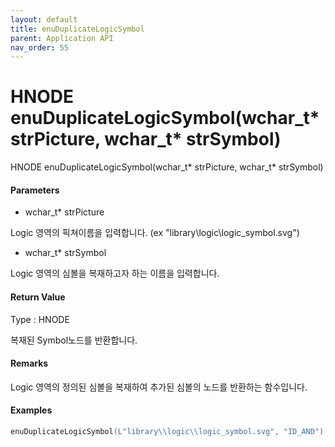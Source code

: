 ```yaml
---
layout: default
title: enuDuplicateLogicSymbol
parent: Application API
nav_order: 55
---
```

# HNODE enuDuplicateLogicSymbol\(wchar\_t\* strPicture, wchar\_t\* strSymbol\)

HNODE enuDuplicateLogicSymbol\(wchar\_t\* strPicture, wchar\_t\* strSymbol\)

#### Parameters

* wchar\_t\* strPicture

Logic 영역의 픽쳐이름을 입력합니다. \(ex "library\logic\logic\_symbol.svg"\)

* wchar\_t\* strSymbol

Logic 영역의 심볼을 복재하고자 하는 이름을 입력합니다.

#### Return Value

Type : HNODE

복재된 Symbol노드를 반환합니다.

#### Remarks

Logic 영역의 정의된 심볼을 복재하여 추가된 심볼의 노드를 반환하는 함수입니다.

#### Examples

```cpp
enuDuplicateLogicSymbol(L"library\\logic\\logic_symbol.svg", "ID_AND");
```



